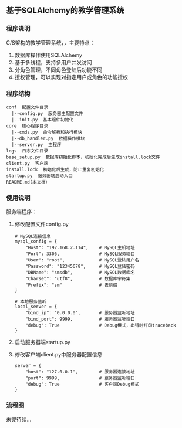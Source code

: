 ## 基于SQLAlchemy的教学管理系统
### 程序说明
C/S架构的教学管理系统，，主要特点：
1. 数据库操作使用SQLAlchemy
2. 基于多线程，支持多用户并发访问
3. 分角色管理，不同角色登陆后功能不同
4. 授权管理，可以实现对指定用户或角色的功能授权


### 程序结构
```
conf  配置文件目录
  |--config.py  服务器主配置文件
  |--init.py  基本组件初始化
core  核心程序目录
  |--cmds.py  命令解析和执行模块
  |--db_handler.py  数据操作模块
  |--server.py  主程序
logs  日志文件目录
base_setup.py  数据库初始化脚本，初始化完成后生成install.lock文件
client.py  客户端
install.lock  初始化后生成，防止重复初始化
startup.py  服务器端启动入口
README.md(本文档）
```

### 使用说明
服务端程序：
1. 修改配置文件config.py
    ```
    # MySQL连接信息
    mysql_config = {
        "Host": "192.168.2.114",    # MySQL主机地址
        "Port": 3306,               # MySQL服务端口
        "User": "root",             # MySQL登陆用户名
        "Password": "12345678",     # MySQL登陆密码
        "DBName": "smsdb",          # MySQL数据库名
        "Charset": "utf8",          # 数据库字符集
        "Prefix": "sm"              # 表前缀
    }

    # 本地服务监听
    local_server = {
        "bind_ip": "0.0.0.0",       # 服务器监听地址
        "bind_port": 9999,          # 服务器监听端口
        "debug": True               # Debug模式，出错时打印traceback
    }

    ```
2. 启动服务器端startup.py

3. 修改客户端client.py中服务器配置信息
    ```
    server = {
        "host": "127.0.0.1",        # 服务器连接地址
        "port": 9999,               # 服务器监听端口
        "debug": True               # 客户端Debug模式
    }
    ```

### 流程图
未完待续...